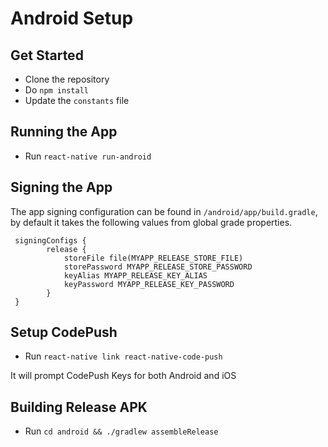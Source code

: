 # Android Setup

## Get Started
- Clone the repository
- Do `npm install`
- Update the `constants` file

## Running the App
- Run `react-native run-android`

## Signing the App
The app signing configuration can be found in `/android/app/build.gradle`, by default it takes the following values from global grade properties.

```
 signingConfigs {
        release {
            storeFile file(MYAPP_RELEASE_STORE_FILE)
            storePassword MYAPP_RELEASE_STORE_PASSWORD
            keyAlias MYAPP_RELEASE_KEY_ALIAS
            keyPassword MYAPP_RELEASE_KEY_PASSWORD
        }
 }
```

## Setup CodePush
- Run `react-native link react-native-code-push`

It will prompt CodePush Keys for both Android and iOS

## Building Release APK
 - Run `cd android && ./gradlew assembleRelease`
